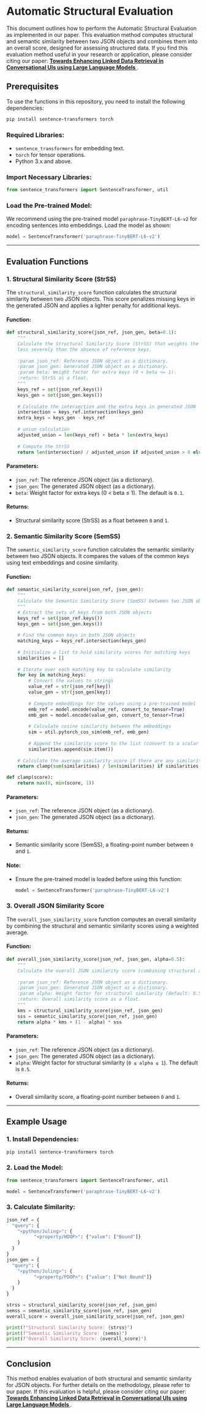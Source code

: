 # Automatic Structural Evaluation
This document outlines how to perform the Automatic Structural Evaluation as implemented in our paper. This evaluation method computes structural and semantic similarity between two JSON objects and combines them into an overall score, designed for assessing structured data.
If you find this evaluation method useful in your research or application, please consider citing our paper: **[Towards Enhancing Linked Data Retrieval in Conversational UIs using Large Language Models
](https://arxiv.org/abs/2409.16220)**.

## Prerequisites

To use the functions in this repository, you need to install the following dependencies:

```bash
pip install sentence-transformers torch
```

### Required Libraries:
- `sentence_transformers` for embedding text.
- `torch` for tensor operations.
- Python 3.x and above.

### Import Necessary Libraries:
```python
from sentence_transformers import SentenceTransformer, util
```

### Load the Pre-trained Model:
We recommend using the pre-trained model `paraphrase-TinyBERT-L6-v2` for encoding sentences into embeddings. Load the model as shown:

```python
model = SentenceTransformer('paraphrase-TinyBERT-L6-v2')
```

---

## Evaluation Functions

### 1. **Structural Similarity Score (StrSS)**

The `structural_similarity_score` function calculates the structural similarity between two JSON objects. This score penalizes missing keys in the generated JSON and applies a lighter penalty for additional keys.

#### Function:

```python
def structural_similarity_score(json_ref, json_gen, beta=0.1):
    """
    Calculate the Structural Similarity Score (StrSS) that weights the presence of additional keys
    less severely than the absence of reference keys.
    
    :param json_ref: Reference JSON object as a dictionary.
    :param json_gen: Generated JSON object as a dictionary.
    :param beta: Weight factor for extra keys (0 < beta <= 1).
    :return: StrSS as a float.
    """
    keys_ref = set(json_ref.keys())
    keys_gen = set(json_gen.keys())
    
    # Calculate the intersection and the extra keys in generated JSON
    intersection = keys_ref.intersection(keys_gen)
    extra_keys = keys_gen - keys_ref
    
    # union calculation
    adjusted_union = len(keys_ref) + beta * len(extra_keys)
    
    # Compute the StrSS
    return len(intersection) / adjusted_union if adjusted_union > 0 else 1
```

#### Parameters:
- `json_ref`: The reference JSON object (as a dictionary).
- `json_gen`: The generated JSON object (as a dictionary).
- `beta`: Weight factor for extra keys (0 < beta ≤ 1). The default is `0.1`.

#### Returns:
- Structural similarity score (StrSS) as a float between `0` and `1`.

### 2. **Semantic Similarity Score (SemSS)**

The `semantic_similarity_score` function calculates the semantic similarity between two JSON objects. It compares the values of the common keys using text embeddings and cosine similarity.

#### Function:

```python
def semantic_similarity_score(json_ref, json_gen):
    """
    Calculate the Semantic Similarity Score (SemSS) between two JSON objects.
    """
    # Extract the sets of keys from both JSON objects
    keys_ref = set(json_ref.keys())
    keys_gen = set(json_gen.keys())
    
    # Find the common keys in both JSON objects
    matching_keys = keys_ref.intersection(keys_gen)
    
    # Initialize a list to hold similarity scores for matching keys
    similarities = []
    
    # Iterate over each matching key to calculate similarity
    for key in matching_keys:
        # Convert the values to strings
        value_ref = str(json_ref[key])
        value_gen = str(json_gen[key])
        
        # Compute embeddings for the values using a pre-trained model
        emb_ref = model.encode(value_ref, convert_to_tensor=True)
        emb_gen = model.encode(value_gen, convert_to_tensor=True)
        
        # Calculate cosine similarity between the embeddings
        sim = util.pytorch_cos_sim(emb_ref, emb_gen)
        
        # Append the similarity score to the list (convert to a scalar value)
        similarities.append(sim.item())
    
    # Calculate the average similarity score if there are any similarities, else return 0
    return clamp(sum(similarities) / len(similarities) if similarities else 0)

def clamp(score):
    return max(0, min(score, 1))
```

#### Parameters:
- `json_ref`: The reference JSON object (as a dictionary).
- `json_gen`: The generated JSON object (as a dictionary).

#### Returns:
- Semantic similarity score (SemSS), a floating-point number between `0` and `1`.

#### Note:
- Ensure the pre-trained model is loaded before using this function:

  ```python
  model = SentenceTransformer('paraphrase-TinyBERT-L6-v2')
  ```

### 3. **Overall JSON Similarity Score**

The `overall_json_similarity_score` function computes an overall similarity by combining the structural and semantic similarity scores using a weighted average.

#### Function:

```python
def overall_json_similarity_score(json_ref, json_gen, alpha=0.5):
    """
    Calculate the overall JSON similarity score (combining structural and semantic scores).
    
    :param json_ref: Reference JSON object as a dictionary.
    :param json_gen: Generated JSON object as a dictionary.
    :param alpha: Weight factor for structural similarity (default: 0.5).
    :return: Overall similarity score as a float.
    """
    kms = structural_similarity_score(json_ref, json_gen)
    sss = semantic_similarity_score(json_ref, json_gen)
    return alpha * kms + (1 - alpha) * sss
```

#### Parameters:
- `json_ref`: The reference JSON object (as a dictionary).
- `json_gen`: The generated JSON object (as a dictionary).
- `alpha`: Weight factor for structural similarity (`0 ≤ alpha ≤ 1`). The default is `0.5`.

#### Returns:
- Overall similarity score, a floating-point number between `0` and `1`.

---

## Example Usage

### 1. **Install Dependencies**:
  ```bash
  pip install sentence-transformers torch
  ```

### 2. **Load the Model**:
  ```python
  from sentence_transformers import SentenceTransformer, util
  
  model = SentenceTransformer('paraphrase-TinyBERT-L6-v2')
  ```

### 3. **Calculate Similarity**:
  ```python
  json_ref = {
    "query": {
      "<python/Juling>": {
            "<property/HDOP>": {"value": ["Bound"]}
      }
    }
  }
  json_gen = {
    "query": {
      "<python/Juling>": {
            "<property/PDOP>": {"value": ["Not Bound"]}
      }
    }
  }

  strss = structural_similarity_score(json_ref, json_gen)
  semss = semantic_similarity_score(json_ref, json_gen)
  overall_score = overall_json_similarity_score(json_ref, json_gen)

  print(f"Structural Similarity Score: {strss}")
  print(f"Semantic Similarity Score: {semss}")
  print(f"Overall Similarity Score: {overall_score}")
  ```

---

## Conclusion

This method enables evaluation of both structural and semantic similarity for JSON objects. For further details on the methodology, please refer to our paper. If this evaluation is helpful, please consider citing our paper: **[Towards Enhancing Linked Data Retrieval in Conversational UIs using Large Language Models
](https://arxiv.org/abs/2409.16220)**.

